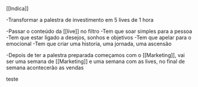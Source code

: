 [[Indica]]

-Transformar a palestra de investimento em 5 lives de 1 hora

-Passar o conteúdo da [[live]] no filtro
	-Tem que soar simples para a pessoa
	-Tem que estar ligado a desejos, sonhos e objetivos
	-Tem que apelar para o emocional
	-Tem que criar uma historia, uma jornada, uma ascensão 

-Depois de ter a palestra preparada começamos com o [[Marketing]], vai ser uma semana de [[Marketing]] e uma semana com as lives, no final de semana acontecerão as vendas



teste